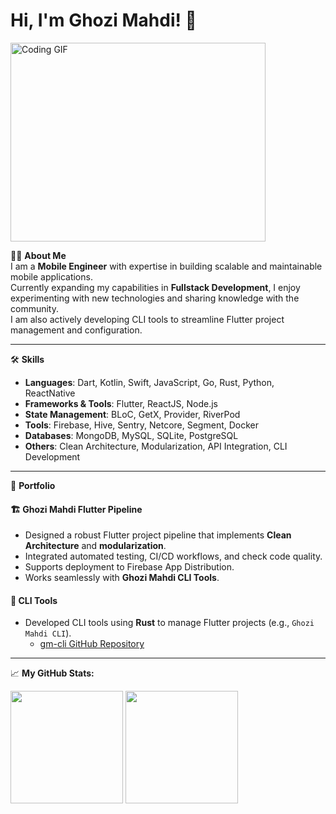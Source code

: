 # Hi, I'm Ghozi Mahdi! 👋  
<img align="center" alt="Coding GIF" src="https://github.com/Gapur/Gapur/blob/master/coding.gif?raw=true" width="408" height="318" />

🙋‍♂️ **About Me**  
I am a **Mobile Engineer** with expertise in building scalable and maintainable mobile applications.  
Currently expanding my capabilities in **Fullstack Development**, I enjoy experimenting with new technologies and sharing knowledge with the community.  
I am also actively developing CLI tools to streamline Flutter project management and configuration.

---

🛠 **Skills**  
- **Languages**: Dart, Kotlin, Swift, JavaScript, Go, Rust, Python, ReactNative  
- **Frameworks & Tools**: Flutter, ReactJS, Node.js  
- **State Management**: BLoC, GetX, Provider, RiverPod  
- **Tools**: Firebase, Hive, Sentry, Netcore, Segment, Docker  
- **Databases**: MongoDB, MySQL, SQLite, PostgreSQL  
- **Others**: Clean Architecture, Modularization, API Integration, CLI Development  

---

📂 **Portfolio**  

#### 🏗 **Ghozi Mahdi Flutter Pipeline**  
- Designed a robust Flutter project pipeline that implements **Clean Architecture** and **modularization**.  
- Integrated automated testing, CI/CD workflows, and check code quality.  
- Supports deployment to Firebase App Distribution.  
- Works seamlessly with **Ghozi Mahdi CLI Tools**.  

#### 🔧 **CLI Tools**  
- Developed CLI tools using **Rust** to manage Flutter projects (e.g., `Ghozi Mahdi CLI`).  
  - [gm-cli GitHub Repository](https://github.com/mbahgojol/homebrew-ghozimahdi-cli)  
---

📈 **My GitHub Stats:**  
<p>
  <img height="180em" src="https://github-readme-stats.vercel.app/api?username=mbahgojol&show_icons=true&hide_border=true&&count_private=true&include_all_commits=true" />
  <img height="180em" src="https://github-readme-stats.vercel.app/api/top-langs/?username=mbahgojol&exclude_repo=KNN-Image-Classification&show_icons=true&hide_border=true&layout=compact&langs_count=8"/>
</p>
